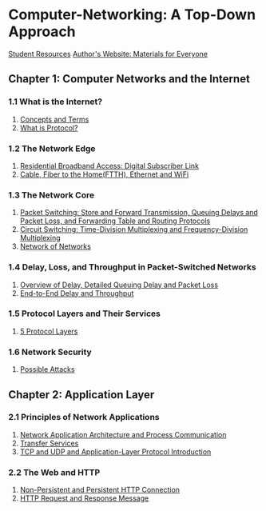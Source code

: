 # Computer-Networking: A Top-Down Approach
[Student Resources](https://media.pearsoncmg.com/ph/esm/ecs_kurose_compnetwork_8/cw/)
[Author's Website: Materials for Everyone](https://gaia.cs.umass.edu/kurose_ross/index.php)
## Chapter 1: Computer Networks and the Internet
### 1.1 What is the Internet?
1. [Concepts and Terms](https://github.com/KingArthur0205/Computer-Networking/blob/main/Ch1%20Computer%20Networks%20and%20the%20Internet/%E3%80%90CN%E3%80%91Day1.pdf)
2. [What is Protocol?](https://github.com/KingArthur0205/Computer-Networking/blob/main/Ch1%20Computer%20Networks%20and%20the%20Internet/%E3%80%90CN%E3%80%91Day2.pdf)
### 1.2 The Network Edge
1. [Residential Broadband Access: Digital Subscriber Link](https://github.com/KingArthur0205/Computer-Networking/blob/main/Ch1%20Computer%20Networks%20and%20the%20Internet/%E3%80%90Cn%E3%80%91Day2(2).pdf)
2. [Cable, Fiber to the Home(FTTH), Ethernet and WiFi](https://github.com/KingArthur0205/Computer-Networking/blob/main/Ch1%20Computer%20Networks%20and%20the%20Internet/%E3%80%90CN%E3%80%91Day3.pdf)
### 1.3 The Network Core
1. [Packet Switching: Store and Forward Transmission, Queuing Delays and Packet Loss, and Forwarding Table and Routing Protocols](https://github.com/KingArthur0205/Computer-Networking/blob/main/Ch1%20Computer%20Networks%20and%20the%20Internet/%E3%80%90CN%E3%80%91Day4.pdf)
2. [Circuit Switching: Time-Division Multiplexing and Frequency-Division Multiplexing](https://github.com/KingArthur0205/Computer-Networking/blob/main/Ch1%20Computer%20Networks%20and%20the%20Internet/%E3%80%90CN%E3%80%91Day5.pdf)
3. [Network of Networks](https://github.com/KingArthur0205/Computer-Networking/blob/main/Ch1%20Computer%20Networks%20and%20the%20Internet/%E3%80%90CN%E3%80%91Day6.pdf)
### 1.4 Delay, Loss, and Throughput in Packet-Switched Networks
1. [Overview of Delay, Detailed Queuing Delay and Packet Loss](https://github.com/KingArthur0205/Computer-Networking/blob/main/Ch1%20Computer%20Networks%20and%20the%20Internet/%E3%80%90CN%E3%80%91Day7.pdf)
2. [End-to-End Delay and Throughput](https://github.com/KingArthur0205/Computer-Networking/blob/main/Ch1%20Computer%20Networks%20and%20the%20Internet/%E3%80%90CN%E3%80%91Day8.pdf)
### 1.5 Protocol Layers and Their Services
1. [5 Protocol Layers](https://github.com/KingArthur0205/Computer-Networking/blob/main/Ch1%20Computer%20Networks%20and%20the%20Internet/%E3%80%90CN%E3%80%91Day9.pdf)
### 1.6 Network Security
1. [Possible Attacks](https://github.com/KingArthur0205/Computer-Networking/blob/main/Ch1%20Computer%20Networks%20and%20the%20Internet/%E3%80%90CN%E3%80%91Day10.pdf)
## Chapter 2: Application Layer
### 2.1 Principles of Network Applications
1. [Network Application Architecture and Process Communication](https://github.com/KingArthur0205/Computer-Networking/blob/main/Ch2%20Application%20Layer/2.1%20Principles%20of%20Network%20Applications/%E3%80%90CN%E3%80%91Day11.pdf)
2. [Transfer Services](https://github.com/KingArthur0205/Computer-Networking/blob/main/Ch2%20Application%20Layer/2.1%20Principles%20of%20Network%20Applications/%E3%80%90CN%E3%80%91Day11(2).pdf)
3. [TCP and UDP and Application-Layer Protocol Introduction](https://github.com/KingArthur0205/Computer-Networking/blob/main/Ch2%20Application%20Layer/2.1%20Principles%20of%20Network%20Applications/%E3%80%90CN%E3%80%91Day12.pdf)
### 2.2 The Web and HTTP
1. [Non-Persistent and Persistent HTTP Connection](https://github.com/KingArthur0205/Computer-Networking/blob/main/Ch2%20Application%20Layer/2.2%20The%20Web%20and%20HTTP/%E3%80%90CN%E3%80%91Day13.pdf)
2. [HTTP Request and Response Message](https://github.com/KingArthur0205/Computer-Networking/blob/main/Ch2%20Application%20Layer/2.2%20The%20Web%20and%20HTTP/%E3%80%90CN%E3%80%91Day14.pdf)
